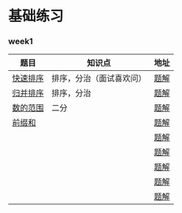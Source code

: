# 基础练习

### week1

| 题目                                                         | 知识点                   | 地址                            |
| ------------------------------------------------------------ | ------------------------ | ------------------------------- |
| [快速排序](https://www.acwing.com/problem/content/787/)      | 排序，分治（面试喜欢问） | [题解](/week1/QuickSort.java)   |
| [归并排序](https://www.acwing.com/problem/content/789/)      | 排序，分治               | [题解](/week1/MergeSort.java)   |
| [数的范围](https://www.acwing.com/problem/content/791/)      | 二分                     | [题解](/week1/NumberRange.java) |
| [前缀和](https://www.acwing.com/problem/content/description/797/) |                          | [题解](/week1/.java)            |
|                                                              |                          | [题解](/week1/.java)            |
|                                                              |                          | [题解](/week1/.java)            |
|                                                              |                          | [题解](/week1/.java)            |
|                                                              |                          | [题解](/week1/.java)            |
|                                                              |                          | [题解](/week1/.java)            |

